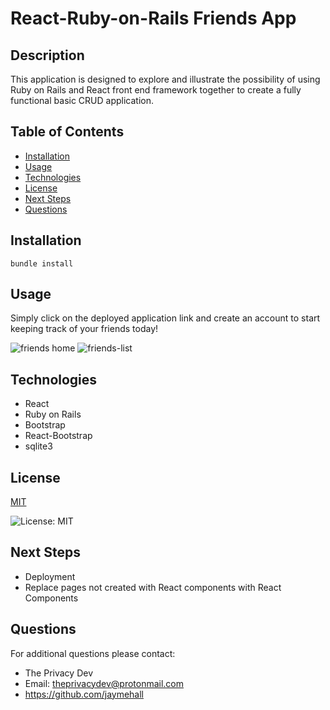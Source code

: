 # React-Ruby-on-Rails Friends App

## Description
This application is designed to explore and illustrate the possibility of using Ruby on Rails and React front end framework together to create a fully functional basic CRUD application.

## Table of Contents
  - [Installation](#installation)
  - [Usage](#usage)
  - [Technologies](#technologies)
  - [License](#license)
  - [Next Steps](#next-steps)
  - [Questions](#questions)


## Installation
``` bundle install ```

## Usage
Simply click on the deployed application link and create an account to start keeping track of your friends today!

![friends home](public/friends-home.png "Friends Home")
![friends-list](public/friends-list.png "Friends List")

## Technologies
* React 
* Ruby on Rails 
* Bootstrap 
* React-Bootstrap
* sqlite3

## License


  [MIT](https://opensource.org/licenses/MIT)
  

  ![License: MIT](https://img.shields.io/badge/License-MIT-9cf)

## Next Steps
* Deployment
* Replace pages not created with React components with React Components

## Questions
For additional questions please contact:
* The Privacy Dev
* Email: theprivacydev@protonmail.com
* https://github.com/jaymehall
